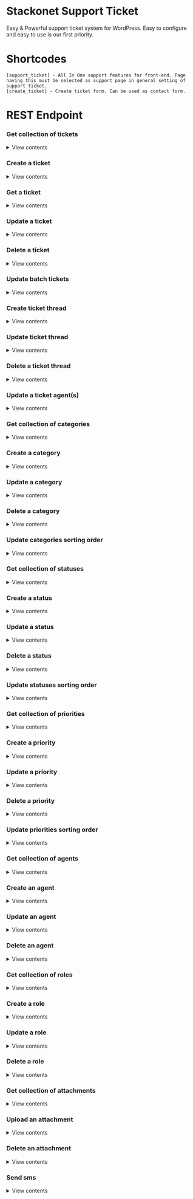 # Stackonet Support Ticket
Easy & Powerful support ticket system for WordPress. Easy to configure and easy to use is our first priority.

# Shortcodes
```
[support_ticket] - All In One support features for front-end. Page having this must be selected as support page in general setting of support ticket.
[create_ticket] - Create ticket form. Can be used as contact form.
```

# REST Endpoint

### Get collection of tickets

<details>
<summary>View contents</summary>


Endpoint

`[GET /wp-json/stackonet-support-ticket/v1/tickets]`

Params:

| Property          | Type      | Required  | Default   | Description                                                           |
|-------------------|-----------|-----------|-----------|-----------------------------------------------------------------------|
| `page`            | integer   | **no**    | `1`       | Current page of the collection.                                       |
| `per_page`        | integer   | **no**    | `10`      | Maximum number of items to be returned in result set.                 |
| `search`          | string    | **no**    | `null`    | Limit results to those matching a string.                             |
| `city`            | string    | **no**    | `null`    | Limit results to those matching a city.                               |
| `ticket_status`   | integer   | **no**    | `null`    | Limit results to those matching ticket status.                        |
| `ticket_category` | integer   | **no**    | `null`    | Limit results to those matching ticket category.                      |
| `ticket_priority` | integer   | **no**    | `null`    | Limit results to those matching ticket priority.                      |
| `agent`           | integer   | **no**    | `null`    | Agent user id. Limit results to those matching support ticket agents  |


</details>

### Create a ticket

<details>
<summary>View contents</summary>


Endpoint

`[POST /wp-json/stackonet-support-ticket/v1/tickets]`

Params:

| Property          | Type      | Required  | Default   | Description                   |
|-------------------|-----------|-----------|-----------|-------------------------------|
| `name`            | string    | **yes**   | `null`    | User full name.               |
| `email`           | string    | **yes**   | `null`    | User email address.           |
| `subject`         | string    | **yes**   | `null`    | Ticket subject.               |
| `content`         | string    | **yes**   | `null`    | Ticket content.               |
| `phone_number`    | string    | **no**    | `null`    | User phone number.            |
| `category`        | integer   | **no**    | `null`    | Ticket category id.           |
| `status`          | integer   | **no**    | `null`    | Ticket status id.             |
| `priority`        | integer   | **no**    | `null`    | Ticket priority.              |
| `attachments`     | array     | **no**    | `[]`      | Array of WordPress media ID.  |


</details>

### Get a ticket

<details>
<summary>View contents</summary>


Endpoint

`[GET /wp-json/stackonet-support-ticket/v1/tickets/{id}]`

Replace `{id}` with actual ticket id.

</details>

### Update a ticket

<details>
<summary>View contents</summary>


Endpoint

`[POST|PUT|PATCH /wp-json/stackonet-support-ticket/v1/tickets/{id}]`

Replace `{id}` with actual ticket id.

Params: This endpoint accept same argument as create endpoint.

</details>

### Delete a ticket

<details>
<summary>View contents</summary>


Endpoint

`[DELETE /wp-json/stackonet-support-ticket/v1/tickets/{id}]`

Replace `{id}` with actual ticket id.

Params:

| Property  | Type     | Required | Default | Description                                        |
|-----------|----------|----------|---------|----------------------------------------------------|
| `action`  | string   | **no**   | `trash` | Value can be `trash` or `restore` or `delete`.     |


</details>

### Update batch tickets

<details>
<summary>View contents</summary>


Endpoint

`[POST /wp-json/stackonet-support-ticket/v1/tickets/batch]`

Params:

| Property  | Type     | Required | Default | Description                           |
|-----------|----------|----------|---------|---------------------------------------|
| `trash`   | array    | **no**   | `[]`    | Array of ticket id to be trashed.     |
| `restore` | array    | **no**   | `[]`    | Array of ticket id to be restored.    |
| `delete`  | array    | **no**   | `[]`    | Array of ticket id to be deleted.     |

</details>

### Create ticket thread

<details>
<summary>View contents</summary>


Endpoint

`[POST /wp-json/stackonet-support-ticket/v1/tickets/{id}/thread]`

Replace `{id}` with actual ticket id.

Params:

| Property              | Type     | Required | Default | Description                                                                           |
|-----------------------|----------|----------|---------|---------------------------------------------------------------------------------------|
| `thread_type`         | string   | **no**   | `null`  | Thread type. Value can be `report` or `log` or `reply` or `note` or `sms` or `email`. |
| `thread_content`      | array    | **no**   | `null`  | Thread content.                                                                       |
| `thread_attachments`  | array    | **no**   | `[]`    | Thread attachments. Array of WordPress media attachment id.                           |

</details>

### Update ticket thread

<details>
<summary>View contents</summary>


Endpoint

`[POST|PUT|PATCH /wp-json/stackonet-support-ticket/v1/tickets/{id}/thread/{thread_id}]`

Replace `{id}` with actual ticket id. and replace `{thread_id}` with actual thread id.

Params:

| Property              | Type     | Required | Default | Description       |
|-----------------------|----------|----------|---------|-------------------|
| `thread_content`      | array    | **no**   | `null`  | Thread content.   |

</details>

### Delete a ticket thread

<details>
<summary>View contents</summary>


Endpoint

`[DELETE /wp-json/stackonet-support-ticket/v1/tickets/{id}/thread/{thread_id}]`

Replace `{id}` with actual ticket id. and replace `{thread_id}` with actual thread id.

</details>


### Update a ticket agent(s)

<details>
<summary>View contents</summary>


Endpoint

`[POST|PUT|PATCH /wp-json/stackonet-support-ticket/v1/tickets/{id}/agent]`

Replace `{id}` with actual ticket id.

Params:

| Property      | Type     | Required | Default | Description                             |
|---------------|----------|----------|---------|-----------------------------------------|
| `agents_ids`  | array    | **no**   | `[]`    | Array of agents ids to assign ticket.   |

</details>


### Get collection of categories

<details>
<summary>View contents</summary>


Endpoint

`[GET /wp-json/stackonet-support-ticket/v1/categories]`

</details>


### Create a category

<details>
<summary>View contents</summary>


Endpoint

`[POST /wp-json/stackonet-support-ticket/v1/categories]`

Params:

| Property      | Type     | Required | Default | Description                                   |
|---------------|----------|----------|---------|-----------------------------------------------|
| `name`        | string   | **yes**  | `null`  | Category name.                                |
| `slug`        | string   | **no**   | `null`  | Category slug. Must be unique for category.   |
| `description` | string   | **no**   | `null`  | Category description.                         |
| `parent`      | integer  | **no**   | `null`  | Parent category ID.                           |

</details>

### Update a category

<details>
<summary>View contents</summary>


Endpoint

`[POST|PUT|PATCH /wp-json/stackonet-support-ticket/v1/categories/{id}]`

Replace `{id}` with actual category id.

Params:

| Property      | Type     | Required | Default | Description                                   |
|---------------|----------|----------|---------|-----------------------------------------------|
| `name`        | string   | **no**   | `null`  | Category name.                                |
| `slug`        | string   | **no**   | `null`  | Category slug. Must be unique for category.   |

</details>

### Delete a category

<details>
<summary>View contents</summary>


Endpoint

`[DELETE /wp-json/stackonet-support-ticket/v1/categories/{id}]`

Replace `{id}` with actual ticket id.

</details>

### Update categories sorting order

<details>
<summary>View contents</summary>


Endpoint

`[POST /wp-json/stackonet-support-ticket/v1/categories/batch]`

Params:

| Property      | Type     | Required | Default | Description                                                         |
|---------------|----------|----------|---------|---------------------------------------------------------------------|
| `menu_orders` | array    | **no**   | `[]`    | Array of all categories ID. New order will be set by numeric order. |

</details>


### Get collection of statuses

<details>
<summary>View contents</summary>


Endpoint

`[GET /wp-json/stackonet-support-ticket/v1/statuses]`

</details>


### Create a status

<details>
<summary>View contents</summary>


Endpoint

`[POST /wp-json/stackonet-support-ticket/v1/statuses]`

Params:

| Property      | Type     | Required | Default | Description                                   |
|---------------|----------|----------|---------|-----------------------------------------------|
| `name`        | string   | **yes**  | `null`  | Status name.                                  |
| `slug`        | string   | **no**   | `null`  | Status slug. Must be unique for status.       |
| `description` | string   | **no**   | `null`  | Status description.                           |
| `parent`      | integer  | **no**   | `null`  | Parent status ID.                             |

</details>

### Update a status

<details>
<summary>View contents</summary>


Endpoint

`[POST|PUT|PATCH /wp-json/stackonet-support-ticket/v1/statuses/{id}]`

Replace `{id}` with actual status id.

Params:

| Property      | Type     | Required | Default | Description                                   |
|---------------|----------|----------|---------|-----------------------------------------------|
| `name`        | string   | **no**   | `null`  | Status name.                                  |
| `slug`        | string   | **no**   | `null`  | Status slug. Must be unique for status.       |

</details>

### Delete a status

<details>
<summary>View contents</summary>


Endpoint

`[DELETE /wp-json/stackonet-support-ticket/v1/statuses/{id}]`

Replace `{id}` with actual status id.

</details>

### Update statuses sorting order

<details>
<summary>View contents</summary>


Endpoint

`[POST /wp-json/stackonet-support-ticket/v1/statuses/batch]`

Params:

| Property      | Type     | Required | Default | Description                                                        |
|---------------|----------|----------|---------|--------------------------------------------------------------------|
| `menu_orders` | array    | **no**   | `[]`    | Array of all statuses ID. New order will be set by numeric order.  |

</details>


### Get collection of priorities

<details>
<summary>View contents</summary>


Endpoint

`[GET /wp-json/stackonet-support-ticket/v1/priorities]`

</details>


### Create a priority

<details>
<summary>View contents</summary>


Endpoint

`[POST /wp-json/stackonet-support-ticket/v1/priorities]`

Params:

| Property      | Type     | Required | Default | Description                                   |
|---------------|----------|----------|---------|-----------------------------------------------|
| `name`        | string   | **yes**  | `null`  | Priority name.                                |
| `slug`        | string   | **no**   | `null`  | Priority slug. Must be unique for priority.   |
| `description` | string   | **no**   | `null`  | Priority description.                         |
| `parent`      | integer  | **no**   | `null`  | Parent priority ID.                           |

</details>

### Update a priority

<details>
<summary>View contents</summary>


Endpoint

`[POST|PUT|PATCH /wp-json/stackonet-support-ticket/v1/priorities/{id}]`

Replace `{id}` with actual priority id.

Params:

| Property      | Type     | Required | Default | Description                                   |
|---------------|----------|----------|---------|-----------------------------------------------|
| `name`        | string   | **no**   | `null`  | Priority name.                                |
| `slug`        | string   | **no**   | `null`  | Priority slug. Must be unique for priority.   |

</details>

### Delete a priority

<details>
<summary>View contents</summary>


Endpoint

`[DELETE /wp-json/stackonet-support-ticket/v1/priorities/{id}]`

Replace `{id}` with actual priority id.

</details>

### Update priorities sorting order

<details>
<summary>View contents</summary>


Endpoint

`[POST /wp-json/stackonet-support-ticket/v1/priorities/batch]`

Params:

| Property      | Type     | Required | Default | Description                                                         |
|---------------|----------|----------|---------|---------------------------------------------------------------------|
| `menu_orders` | array    | **no**   | `[]`    | Array of all priorities ID. New order will be set by numeric order. |

</details>



### Get collection of agents

<details>
<summary>View contents</summary>


Endpoint

`[GET /wp-json/stackonet-support-ticket/v1/agents]`

</details>


### Create an agent

<details>
<summary>View contents</summary>


Endpoint

`[POST /wp-json/stackonet-support-ticket/v1/agents]`

Params:

| Property      | Type     | Required | Default | Description           |
|---------------|----------|----------|---------|-----------------------|
| `user_id`     | integer  | **yes**  | `null`  | WordPress user ID.    |
| `role_id`     | string   | **yes**  | `null`  | Agent role ID.        |

</details>

### Update an agent

<details>
<summary>View contents</summary>


Endpoint

`[POST|PUT|PATCH /wp-json/stackonet-support-ticket/v1/agents/{id}]`

Replace `{id}` with actual agent id.

Params:

| Property      | Type     | Required | Default | Description       |
|---------------|----------|----------|---------|-------------------|
| `role_id`     | string   | **no**   | `null`  | Agent role ID.    |

</details>

### Delete an agent

<details>
<summary>View contents</summary>


Endpoint

`[DELETE /wp-json/stackonet-support-ticket/v1/agents/{id}]`

Replace `{id}` with actual agent id.

</details>


### Get collection of roles

<details>
<summary>View contents</summary>


Endpoint

`[GET /wp-json/stackonet-support-ticket/v1/roles]`

</details>


### Create a role

<details>
<summary>View contents</summary>


Endpoint

`[POST /wp-json/stackonet-support-ticket/v1/roles]`

Params:

| Property       | Type     | Required | Default | Description                                  |
|----------------|----------|----------|---------|----------------------------------------------|
| `role`         | string   | **yes**  | `null`  | Role slug. Role slug cannot change latter.   |
| `name`         | string   | **yes**  | `null`  | Role display name.                           |
| `capabilities` | object   | **yes**  | `null`  | Role capabilities.                           |

</details>

### Update a role

<details>
<summary>View contents</summary>


Endpoint

`[POST|PUT|PATCH /wp-json/stackonet-support-ticket/v1/role]`

Params:

| Property       | Type     | Required | Default | Description          |
|----------------|----------|----------|---------|----------------------|
| `role`         | string   | **yes**  | `null`  | Role slug.           |
| `name`         | string   | **no**   | `null`  | Role display name.   |
| `capabilities` | object   | **no**   | `null`  | Role capabilities.   |

</details>

### Delete a role

<details>
<summary>View contents</summary>


Endpoint

`[DELETE /wp-json/stackonet-support-ticket/v1/role]`

Params:

| Property       | Type     | Required | Default | Description          |
|----------------|----------|----------|---------|----------------------|
| `role`         | string   | **yes**  | `null`  | Role slug.           |


</details>


### Get collection of attachments

<details>
<summary>View contents</summary>


Endpoint

`[GET /wp-json/stackonet-support-ticket/v1/attachments]`

</details>

### Upload an attachment

<details>
<summary>View contents</summary>


Endpoint

`[POST /wp-json/stackonet-support-ticket/v1/attachments]`

</details>

### Delete an attachment

<details>
<summary>View contents</summary>


Endpoint

`[DELETE /wp-json/stackonet-support-ticket/v1/attachments/:id]`

Replace `{id}` with actual attachment id.

</details>

### Send sms

<details>
<summary>View contents</summary>


Endpoint

`[POST /wp-json/stackonet-support-ticket/v1/tickets/:id/sms]`

Replace `{id}` with actual ticket id.

Params:

| Property       | Type     | Required | Default | Description
|----------------|----------|----------|---------|-------------------------------------------------
| `content`      | array    | **yes**  | `[]`    | Sms Content. If sms content is more than 160 characters, then multiple SMS will be sent
| `sms_for`      | string   | **yes**  | ``      | Value can be `customer` or `custom` or `agents`
| `custom_phone` | string   | **no**   | ``      | Custom phone number. Required if `sms_for` is set as `custom`
| `agents_ids`   | array    | **no**   | `[]`    | Array of agents ids. Required if `sms_for` is set as `agents`

</details>

